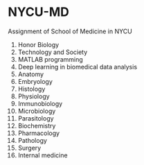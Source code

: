# NYCU-MD
Assignment of School of Medicine in NYCU
1. Honor Biology
2. Technology and Society
3. MATLAB programming
4. Deep learning in biomedical data analysis
5. Anatomy
6. Embryology
7. Histology
8. Physiology
9. Immunobiology
10. Microbiology
11. Parasitology
12. Biochemistry
13. Pharmacology
14. Pathology
15. Surgery
16. Internal medicine
